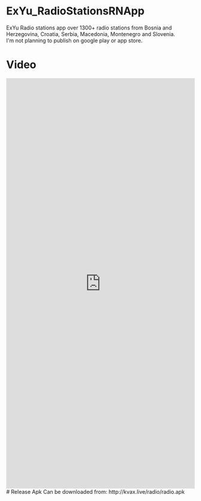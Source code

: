 # ExYu_RadioStationsRNApp
ExYu Radio stations app over 1300+ radio stations from Bosnia and Herzegovina, Croatia, Serbia, Macedonia, Montenegro and Slovenia.
<br>I'm not planning to publish on google play or app store.
# Video
<div style="width:100%;height:0px;position:relative;padding-bottom:216.918%;"><iframe src="https://streamable.com/e/eg5qe4" frameborder="0" width="100%" height="100%" allowfullscreen style="width:100%;height:100%;position:absolute;left:0px;top:0px;overflow:hidden;"></iframe></div>
# Release Apk
Can be downloaded from: http://kvax.live/radio/radio.apk
